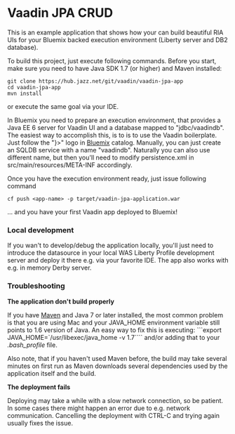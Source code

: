 # Vaadin JPA CRUD

This is an example application that shows how your can build beautiful RIA UIs for your Bluemix backed execution environment (Liberty server and DB2 database).

To build this project, just execute following commands. Before you start, make sure you need to have Java SDK 1.7 (or higher) and Maven installed:

```
git clone https://hub.jazz.net/git/vaadin/vaadin-jpa-app
cd vaadin-jpa-app
mvn install
```

or execute the same goal via your IDE.

In Bluemix you need to prepare an execution environment, that provides a Java EE 6 server for Vaadin UI and a database mapped to "jdbc/vaadindb". The easiest way to accomplish this, is to is to use the Vaadin boilerplate. Just follow the "}>" logo in [Bluemix](http://bluemix.net/) catalog. Manually, you can just create an SQLDB service with a name "vaadindb". Naturally you can also use different name, but then you'll need to modify persistence.xml in src/main/resources/META-INF accordingly.

Once you have the execution environment ready, just issue following command 
```
cf push <app-name> -p target/vaadin-jpa-application.war
```
... and you have your first Vaadin app deployed to Bluemix!

### Local development

If you wan't to develop/debug the application locally, you'll just need to introduce the datasource in your local WAS Liberty Profile development server and deploy it there e.g. via your favorite IDE. The app also works with e.g. in memory Derby server.

### Troubleshooting

**The application don't build properly** 

If you have [Maven](https://maven.apache.org/download.cgi) and Java 7 or later installed, the most common problem is that you are using Mac and your JAVA_HOME environment variable still points to 1.6 version of Java. An easy way to fix this is executing: ```export JAVA_HOME=`/usr/libexec/java_home -v 1.7```` and/or adding that to your *.bash_profile* file.

Also note, that if you haven't used Maven before, the build may take several minutes on first run as Maven downloads several dependencies used by the application itself and the build.
 
**The deployment fails**

Deploying may take a while with a slow network connection, so be patient. In some cases there might happen an error due to e.g. network communication. Cancelling the deployment with CTRL-C and trying again usually fixes the issue.
